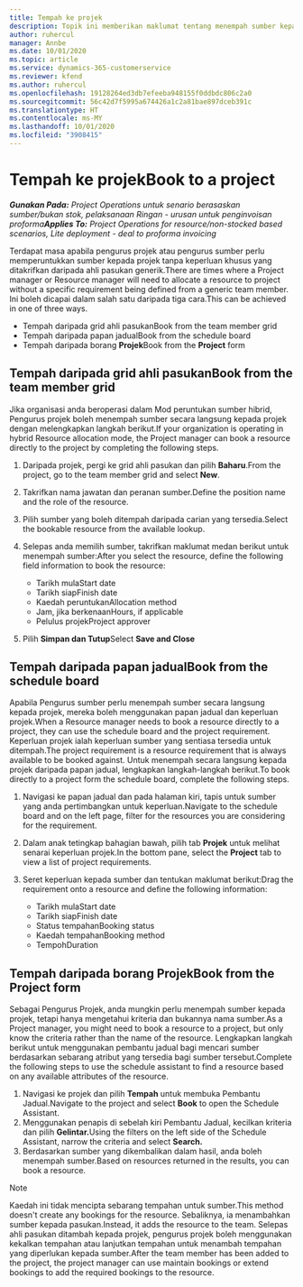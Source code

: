 ```yaml
---
title: Tempah ke projek
description: Topik ini memberikan maklumat tentang menempah sumber kepada projek.
author: ruhercul
manager: Annbe
ms.date: 10/01/2020
ms.topic: article
ms.service: dynamics-365-customerservice
ms.reviewer: kfend
ms.author: ruhercul
ms.openlocfilehash: 19128264ed3db7efeeba948155f0ddbdc806c2a0
ms.sourcegitcommit: 56c42d7f5995a674426a1c2a81bae897dceb391c
ms.translationtype: HT
ms.contentlocale: ms-MY
ms.lasthandoff: 10/01/2020
ms.locfileid: "3908415"
---
```

# <a name="book-to-a-project"></a><span data-ttu-id="a3e46-103">Tempah ke projek</span><span class="sxs-lookup"><span data-stu-id="a3e46-103">Book to a project</span></span>

<span data-ttu-id="a3e46-104">_**Gunakan Pada:** Project Operations untuk senario berasaskan sumber/bukan stok, pelaksanaan Ringan - urusan untuk penginvoisan proforma_</span><span class="sxs-lookup"><span data-stu-id="a3e46-104">_**Applies To:** Project Operations for resource/non-stocked based scenarios, Lite deployment - deal to proforma invoicing_</span></span>

<span data-ttu-id="a3e46-105">Terdapat masa apabila pengurus projek atau pengurus sumber perlu memperuntukkan sumber kepada projek tanpa keperluan khusus yang ditakrifkan daripada ahli pasukan generik.</span><span class="sxs-lookup"><span data-stu-id="a3e46-105">There are times where a Project manager or Resource manager will need to allocate a resource to project without a specific requirement being defined from a generic team member.</span></span> <span data-ttu-id="a3e46-106">Ini boleh dicapai dalam salah satu daripada tiga cara.</span><span class="sxs-lookup"><span data-stu-id="a3e46-106">This can be achieved in one of three ways.</span></span>

- <span data-ttu-id="a3e46-107">Tempah daripada grid ahli pasukan</span><span class="sxs-lookup"><span data-stu-id="a3e46-107">Book from the team member grid</span></span>
- <span data-ttu-id="a3e46-108">Tempah daripada papan jadual</span><span class="sxs-lookup"><span data-stu-id="a3e46-108">Book from the schedule board</span></span>
- <span data-ttu-id="a3e46-109">Tempah daripada borang **Projek**</span><span class="sxs-lookup"><span data-stu-id="a3e46-109">Book from the **Project** form</span></span>

## <a name="book-from-the-team-member-grid"></a><span data-ttu-id="a3e46-110">Tempah daripada grid ahli pasukan</span><span class="sxs-lookup"><span data-stu-id="a3e46-110">Book from the team member grid</span></span>

<span data-ttu-id="a3e46-111">Jika organisasi anda beroperasi dalam Mod peruntukan sumber hibrid, Pengurus projek boleh menempah sumber secara langsung kepada projek dengan melengkapkan langkah berikut.</span><span class="sxs-lookup"><span data-stu-id="a3e46-111">If your organization is operating in hybrid Resource allocation mode, the Project manager can book a resource directly to the project by completing the following steps.</span></span>

1. <span data-ttu-id="a3e46-112">Daripada projek, pergi ke grid ahli pasukan dan pilih **Baharu**.</span><span class="sxs-lookup"><span data-stu-id="a3e46-112">From the project, go to the team member grid and select **New**.</span></span>
2. <span data-ttu-id="a3e46-113">Takrifkan nama jawatan dan peranan sumber.</span><span class="sxs-lookup"><span data-stu-id="a3e46-113">Define the position name and the role of the resource.</span></span>
3. <span data-ttu-id="a3e46-114">Pilih sumber yang boleh ditempah daripada carian yang tersedia.</span><span class="sxs-lookup"><span data-stu-id="a3e46-114">Select the bookable resource from the available lookup.</span></span>
4. <span data-ttu-id="a3e46-115">Selepas anda memilih sumber, takrifkan maklumat medan berikut untuk menempah sumber:</span><span class="sxs-lookup"><span data-stu-id="a3e46-115">After you select the resource, define the following field information to book the resource:</span></span>

    - <span data-ttu-id="a3e46-116">Tarikh mula</span><span class="sxs-lookup"><span data-stu-id="a3e46-116">Start date</span></span>
    - <span data-ttu-id="a3e46-117">Tarikh siap</span><span class="sxs-lookup"><span data-stu-id="a3e46-117">Finish date</span></span>
    - <span data-ttu-id="a3e46-118">Kaedah peruntukan</span><span class="sxs-lookup"><span data-stu-id="a3e46-118">Allocation method</span></span>
    - <span data-ttu-id="a3e46-119">Jam, jika berkenaan</span><span class="sxs-lookup"><span data-stu-id="a3e46-119">Hours, if applicable</span></span>
    - <span data-ttu-id="a3e46-120">Pelulus projek</span><span class="sxs-lookup"><span data-stu-id="a3e46-120">Project approver</span></span>

6. <span data-ttu-id="a3e46-121">Pilih **Simpan dan Tutup**</span><span class="sxs-lookup"><span data-stu-id="a3e46-121">Select **Save and Close**</span></span>

## <a name="book-from-the-schedule-board"></a><span data-ttu-id="a3e46-122">Tempah daripada papan jadual</span><span class="sxs-lookup"><span data-stu-id="a3e46-122">Book from the schedule board</span></span>

<span data-ttu-id="a3e46-123">Apabila Pengurus sumber perlu menempah sumber secara langsung kepada projek, mereka boleh menggunakan papan jadual dan keperluan projek.</span><span class="sxs-lookup"><span data-stu-id="a3e46-123">When a Resource manager needs to book a resource directly to a project, they can use the schedule board and the project requirement.</span></span> <span data-ttu-id="a3e46-124">Keperluan projek ialah keperluan sumber yang sentiasa tersedia untuk ditempah.</span><span class="sxs-lookup"><span data-stu-id="a3e46-124">The project requirement is a resource requirement that is always available to be booked against.</span></span> <span data-ttu-id="a3e46-125">Untuk menempah secara langsung kepada projek daripada papan jadual, lengkapkan langkah-langkah berikut.</span><span class="sxs-lookup"><span data-stu-id="a3e46-125">To book directly to a project form the schedule board, complete the following steps.</span></span>

1. <span data-ttu-id="a3e46-126">Navigasi ke papan jadual dan pada halaman kiri, tapis untuk sumber yang anda pertimbangkan untuk keperluan.</span><span class="sxs-lookup"><span data-stu-id="a3e46-126">Navigate to the schedule board and on the left page, filter for the resources you are considering for the requirement.</span></span>
2. <span data-ttu-id="a3e46-127">Dalam anak tetingkap bahagian bawah, pilih tab **Projek** untuk melihat senarai keperluan projek.</span><span class="sxs-lookup"><span data-stu-id="a3e46-127">In the bottom pane, select the **Project** tab to view a list of project requirements.</span></span>
3. <span data-ttu-id="a3e46-128">Seret keperluan kepada sumber dan tentukan maklumat berikut:</span><span class="sxs-lookup"><span data-stu-id="a3e46-128">Drag the requirement onto a resource and define the following information:</span></span>

    - <span data-ttu-id="a3e46-129">Tarikh mula</span><span class="sxs-lookup"><span data-stu-id="a3e46-129">Start date</span></span>
    - <span data-ttu-id="a3e46-130">Tarikh siap</span><span class="sxs-lookup"><span data-stu-id="a3e46-130">Finish date</span></span>
    - <span data-ttu-id="a3e46-131">Status tempahan</span><span class="sxs-lookup"><span data-stu-id="a3e46-131">Booking status</span></span>
    - <span data-ttu-id="a3e46-132">Kaedah tempahan</span><span class="sxs-lookup"><span data-stu-id="a3e46-132">Booking method</span></span>
    - <span data-ttu-id="a3e46-133">Tempoh</span><span class="sxs-lookup"><span data-stu-id="a3e46-133">Duration</span></span>

## <a name="book-from-the-project-form"></a><span data-ttu-id="a3e46-134">Tempah daripada borang Projek</span><span class="sxs-lookup"><span data-stu-id="a3e46-134">Book from the Project form</span></span>

<span data-ttu-id="a3e46-135">Sebagai Pengurus Projek, anda mungkin perlu menempah sumber kepada projek, tetapi hanya mengetahui kriteria dan bukannya nama sumber.</span><span class="sxs-lookup"><span data-stu-id="a3e46-135">As a Project manager, you might need to book a resource to a project, but only know the criteria rather than the name of the resource.</span></span> <span data-ttu-id="a3e46-136">Lengkapkan langkah berikut untuk menggunakan pembantu jadual bagi mencari sumber berdasarkan sebarang atribut yang tersedia bagi sumber tersebut.</span><span class="sxs-lookup"><span data-stu-id="a3e46-136">Complete the following steps to use the schedule assistant to find a resource based on any available attributes of the resource.</span></span> 

1. <span data-ttu-id="a3e46-137">Navigasi ke projek dan pilih **Tempah** untuk membuka Pembantu Jadual.</span><span class="sxs-lookup"><span data-stu-id="a3e46-137">Navigate to the project and select **Book** to open the Schedule Assistant.</span></span>
2. <span data-ttu-id="a3e46-138">Menggunakan penapis di sebelah kiri Pembantu Jadual, kecilkan kriteria dan pilih **Gelintar.**</span><span class="sxs-lookup"><span data-stu-id="a3e46-138">Using the filters on the left side of the Schedule Assistant, narrow the criteria and select **Search.**</span></span>
3. <span data-ttu-id="a3e46-139">Berdasarkan sumber yang dikembalikan dalam hasil, anda boleh menempah sumber.</span><span class="sxs-lookup"><span data-stu-id="a3e46-139">Based on resources returned in the results, you can book a resource.</span></span>

> [!NOTE]
> <span data-ttu-id="a3e46-140">Kaedah ini tidak mencipta sebarang tempahan untuk sumber.</span><span class="sxs-lookup"><span data-stu-id="a3e46-140">This method doesn't create any bookings for the resource.</span></span> <span data-ttu-id="a3e46-141">Sebaliknya, ia menambahkan sumber kepada pasukan.</span><span class="sxs-lookup"><span data-stu-id="a3e46-141">Instead, it adds the resource to the team.</span></span> <span data-ttu-id="a3e46-142">Selepas ahli pasukan ditambah kepada projek, pengurus projek boleh menggunakan kekalkan tempahan atau lanjutkan tempahan untuk menambah tempahan yang diperlukan kepada sumber.</span><span class="sxs-lookup"><span data-stu-id="a3e46-142">After the team member has been added to the project, the project manager can use maintain bookings or extend bookings to add the required bookings to the resource.</span></span>
